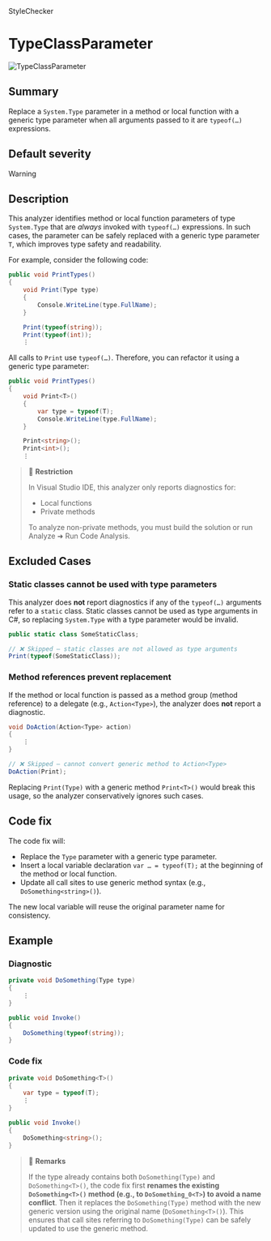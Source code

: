 <div class="project-logo">StyleChecker</div>
<div id="toc-level" data-values="H2,H3"></div>

# TypeClassParameter

<div class="horizontal-scroll">

![TypeClassParameter][fig-TypeClassParameter]

</div>

## Summary

Replace a `System.Type` parameter in a method or local function with a generic
type parameter when all arguments passed to it are `typeof(…)` expressions.

## Default severity

Warning

## Description

This analyzer identifies method or local function parameters of type
`System.Type` that are _always_ invoked with `typeof(…)` expressions. In such
cases, the parameter can be safely replaced with a generic type parameter `T`,
which improves type safety and readability.

For example, consider the following code:

```csharp
public void PrintTypes()
{
    void Print(Type type)
    {
        Console.WriteLine(type.FullName);
    }

    Print(typeof(string));
    Print(typeof(int));
    ⋮
```

All calls to `Print` use `typeof(…)`. Therefore, you can refactor it using a
generic type parameter:

```csharp
public void PrintTypes()
{
    void Print<T>()
    {
        var type = typeof(T);
        Console.WriteLine(type.FullName);
    }

    Print<string>();
    Print<int>();
    ⋮
```

> 🚧 **Restriction**
>
> In Visual Studio IDE, this analyzer only reports diagnostics for:
>
> - Local functions
> - Private methods
>
> To analyze non-private methods, you must build the solution or run Analyze ➜
> Run Code Analysis.

## Excluded Cases

### Static classes cannot be used with type parameters

This analyzer does **not** report diagnostics if any of the `typeof(…)`
arguments refer to a `static` class. Static classes cannot be used as type
arguments in C#, so replacing `System.Type` with a type parameter would be
invalid.

```csharp
public static class SomeStaticClass;

// ❌ Skipped — static classes are not allowed as type arguments
Print(typeof(SomeStaticClass));
```

### Method references prevent replacement

If the method or local function is passed as a method group (method reference)
to a delegate (e.g., `Action<Type>`), the analyzer does **not** report a
diagnostic.

```csharp
void DoAction(Action<Type> action)
{
    ⋮
}

// ❌ Skipped — cannot convert generic method to Action<Type>
DoAction(Print);
```

Replacing `Print(Type)` with a generic method `Print<T>()` would
break this usage, so the analyzer conservatively ignores such cases.

## Code fix

The code fix will:

- Replace the `Type` parameter with a generic type parameter.
- Insert a local variable declaration `var … = typeof(T);` at the beginning of
  the method or local function.
- Update all call sites to use generic method syntax (e.g.,
  `DoSomething<string>()`).

The new local variable will reuse the original parameter name for consistency.

## Example

### Diagnostic

```csharp
private void DoSomething(Type type)
{
    ⋮
}

public void Invoke()
{
    DoSomething(typeof(string));
}
```

### Code fix

```csharp
private void DoSomething<T>()
{
    var type = typeof(T);
    ⋮
}

public void Invoke()
{
    DoSomething<string>();
}
```

> 🚨 **Remarks**
>
> If the type already contains both `DoSomething(Type)` and `DoSomething<T>()`,
> the code fix first **renames the existing `DoSomething<T>()` method (e.g., to
> `DoSomething_0<T>`) to avoid a name conflict**. Then it replaces the
> `DoSomething(Type)` method with the new generic version using the original
> name (`DoSomething<T>()`). This ensures that call sites referring to
> `DoSomething(Type)` can be safely updated to use the generic method.

[fig-TypeClassParameter]:
  https://maroontress.github.io/StyleChecker/images/TypeClassParameter.png
